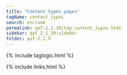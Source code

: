 ```yaml
---
title: "Content types pages"
tagName: content_types
search: exclude
permalink: qaf-2.1.10/tag_content_types.html
sidebar: qaf_2_1_10-sidebar
folder: qaf-2.1.9
---
```

{% include taglogic.html %}

{% include links.html %}

